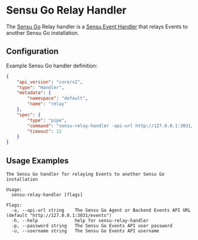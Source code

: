 # Sensu Go Relay Handler

The [Sensu Go][1] Relay handler is a [Sensu Event Handler][2] that relays Events to another Sensu Go installation.

## Configuration

Example Sensu Go handler definition:

```json
{
    "api_version": "core/v2",
    "type": "Handler",
    "metadata": {
        "namespace": "default",
        "name": "relay"
    },
    "spec": {
        "type": "pipe",
        "command": "sensu-relay-handler -api-url http://127.0.0.1:3031/events -t 10",
        "timeout": 12
    }
}
```

## Usage Examples

```
The Sensu Go handler for relaying Events to another Sensu Go installation

Usage:
  sensu-relay-handler [flags]

Flags:
  -a, --api-url string    The Sensu Go Agent or Backend Events API URL (default "http://127.0.0.1:3031/events")
  -h, --help              help for sensu-relay-handler
  -p, --password string   The Sensu Go Events API user password
  -u, --username string   The Sensu Go Events API username
```

[1]: https://github.com/sensu/sensu-go
[2]: https://docs.sensu.io/sensu-go/5.0/reference/handlers/#how-do-sensu-handlers-work
